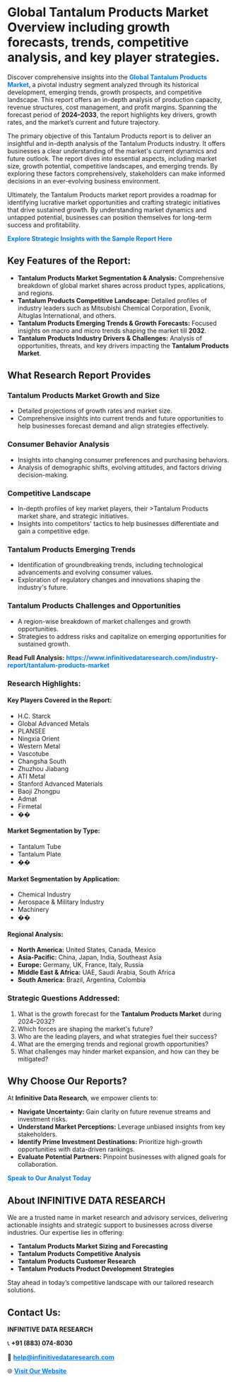 <h1>Global Tantalum Products Market Overview including growth forecasts, trends, competitive analysis, and key player strategies.</h1>
<p>
Discover comprehensive insights into the 
<a href="https://www.infinitivedataresearch.com/industry-report/tantalum-products-market" rel="dofollow" style="color: #007BFF; text-decoration: none;"><strong>Global Tantalum Products Market</strong></a>, a pivotal industry segment analyzed through its historical development, emerging trends, growth prospects, and competitive landscape. This report offers an in-depth analysis of production capacity, revenue structures, cost management, and profit margins. Spanning the forecast period of <strong>2024–2033</strong>, the report highlights key drivers, growth rates, and the market’s current and future trajectory.
</p>
<p>
The primary objective of this Tantalum Products report is to deliver an insightful and in-depth analysis of the Tantalum Products industry. It offers businesses a clear understanding of the market's current dynamics and future outlook. The report dives into essential aspects, including market size, growth potential, competitive landscapes, and emerging trends. By exploring these factors comprehensively, stakeholders can make informed decisions in an ever-evolving business environment.
</p>
<p>
Ultimately, the Tantalum Products market report provides a roadmap for identifying lucrative market opportunities and crafting strategic initiatives that drive sustained growth. By understanding market dynamics and untapped potential, businesses can position themselves for long-term success and profitability.
</p>
<p>
<a href="https://www.infinitivedataresearch.com/request-sample/reportId=108429" style="color: #007BFF; text-decoration: none;"><strong>Explore Strategic Insights with the Sample Report Here</strong></a>
</p>

<h2>Key Features of the Report:</h2>
<ul>
<li><strong>Tantalum Products Market Segmentation & Analysis:</strong> Comprehensive breakdown of global market shares across product types, applications, and regions.</li>
<li><strong>Tantalum Products Competitive Landscape:</strong> Detailed profiles of industry leaders such as Mitsubishi Chemical Corporation, Evonik, Altuglas International, and others.</li>
<li><strong>Tantalum Products Emerging Trends & Growth Forecasts:</strong> Focused insights on macro and micro trends shaping the market till <strong>2032</strong>.</li>
<li><strong>Tantalum Products Industry Drivers & Challenges:</strong> Analysis of opportunities, threats, and key drivers impacting the <strong>Tantalum Products Market</strong>.</li>
</ul>

<h2>What Research Report Provides</h2>
<h3>Tantalum Products Market Growth and Size</h3>
<ul>
<li>Detailed projections of growth rates and market size.</li>
<li>Comprehensive insights into current trends and future opportunities to help businesses forecast demand and align strategies effectively.</li>
</ul>

<h3>Consumer Behavior Analysis</h3>
<ul>
<li>Insights into changing consumer preferences and purchasing behaviors.</li>
<li>Analysis of demographic shifts, evolving attitudes, and factors driving decision-making.</li>
</ul>

<h3>Competitive Landscape</h3>
<ul>
<li>In-depth profiles of key market players, their >Tantalum Products market share, and strategic initiatives.</li>
<li>Insights into competitors' tactics to help businesses differentiate and gain a competitive edge.</li>
</ul>

<h3>Tantalum Products Emerging Trends</h3>
<ul>
<li>Identification of groundbreaking trends, including technological advancements and evolving consumer values.</li>
<li>Exploration of regulatory changes and innovations shaping the industry's future.</li>
</ul>

<h3>Tantalum Products Challenges and Opportunities</h3>
<ul>
<li>A region-wise breakdown of market challenges and growth opportunities.</li>
<li>Strategies to address risks and capitalize on emerging opportunities for sustained growth.</li>
</ul>
<p><strong>Read Full Analysis:</strong> <a href="https://www.infinitivedataresearch.com/industry-report/tantalum-products-market" rel="dofollow" style="color: #007BFF; text-decoration: none;"><strong>https://www.infinitivedataresearch.com/industry-report/tantalum-products-market</strong></a></p>
<h3>Research Highlights:</h3>
<h4>Key Players Covered in the Report:</h4>
<ul><li>H.C. Starck</li><li>Global Advanced Metals</li><li>PLANSEE</li><li>Ningxia Orient</li><li>Western Metal</li><li>Vascotube</li><li>Changsha South</li><li>Zhuzhou Jiabang</li><li>ATI Metal</li><li>Stanford Advanced Materials</li><li>Baoji Zhongpu</li><li>Admat</li><li>Firmetal</li><li>��</li></ul>
<h4>Market Segmentation by Type:</h4>
<ul><li>Tantalum Tube</li><li>Tantalum Plate</li><li>��</li></ul>
<h4>Market Segmentation by Application:</h4>
<ul><li>Chemical Industry</li><li>Aerospace &amp; Military Industry</li><li>Machinery</li><li>��</li></ul>

<h4>Regional Analysis:</h4>
<ul>
<li><strong>North America:</strong> United States, Canada, Mexico</li>
<li><strong>Asia-Pacific:</strong> China, Japan, India, Southeast Asia</li>
<li><strong>Europe:</strong> Germany, UK, France, Italy, Russia</li>
<li><strong>Middle East & Africa:</strong> UAE, Saudi Arabia, South Africa</li>
<li><strong>South America:</strong> Brazil, Argentina, Colombia</li>
</ul>

<h3>Strategic Questions Addressed:</h3>
<ol>
<li>What is the growth forecast for the <strong>Tantalum Products Market</strong> during 2024–2032?</li>
<li>Which forces are shaping the market's future?</li>
<li>Who are the leading players, and what strategies fuel their success?</li>
<li>What are the emerging trends and regional growth opportunities?</li>
<li>What challenges may hinder market expansion, and how can they be mitigated?</li>
</ol>

<h2>Why Choose Our Reports?</h2>
<p>At <strong>Infinitive Data Research</strong>, we empower clients to:</p>
<ul>
<li><strong>Navigate Uncertainty:</strong> Gain clarity on future revenue streams and investment risks.</li>
<li><strong>Understand Market Perceptions:</strong> Leverage unbiased insights from key stakeholders.</li>
<li><strong>Identify Prime Investment Destinations:</strong> Prioritize high-growth opportunities with data-driven rankings.</li>
<li><strong>Evaluate Potential Partners:</strong> Pinpoint businesses with aligned goals for collaboration.</li>
</ul>
<p><a href="https://www.infinitivedataresearch.com/industry-report/tantalum-products-market" rel="dofollow" style="color: #007BFF; text-decoration: none;"><strong>Speak to Our Analyst Today</strong></a></p>

<h2>About INFINITIVE DATA RESEARCH</h2>
<p>We are a trusted name in market research and advisory services, delivering actionable insights and strategic support to businesses across diverse industries. Our expertise lies in offering:</p>
<ul>
<li><strong>Tantalum Products Market Sizing and Forecasting</strong></li>
<li><strong>Tantalum Products Competitive Analysis</strong></li>
<li><strong>Tantalum Products Customer Research</strong></li>
<li><strong>Tantalum Products Product Development Strategies</strong></li>
</ul>
<p>Stay ahead in today’s competitive landscape with our tailored research solutions.</p>

<h2>Contact Us:</h2>
<p><strong>INFINITIVE DATA RESEARCH</strong></p>
<p>📞 <strong>+91 (883) 074-8030</strong></p>
<p>📧 <strong><a href="mailto:help@infinitivedataresearch.com" style="color: #007BFF;">help@infinitivedataresearch.com</a></strong></p>
<p>🌐 <strong><a href="https://www.infinitivedataresearch.com" rel="dofollow" style="color: #007BFF;">Visit Our Website</a></strong></p>